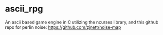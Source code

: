 # ascii_rpg
An ascii based game engine in C utilizing the ncurses library, and this github repo for perlin noise: https://github.com/zjnett/noise-map

